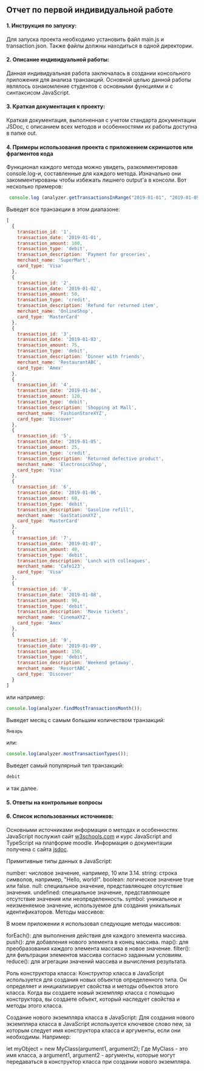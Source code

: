 ## Отчет по первой индивидуальной работе

#### 1. Инструкция по запуску:
Для запуска проекта необходимо установить файл main.js и transaction.json. Также файлы должны находиться в одной директории.

#### 2. Описание индивидуальной работы:
Данная индивидуальная работа заключалась в создании консольного приложения для анализа транзакций. Основной целью данной работы являлось ознакомление студентов с основными функциями и с синтаксисом JavaScript. 
#### 3. Краткая документация к проекту:
Краткая документация, выполненная с учетом стандарта документации JSDoc, с описанием всех методов и особенностями их работы доступна в папке out.


#### 4. Примеры использования проекта с приложением скриншотов или фрагментов кода
Функционал каждого метода можно увидеть, разкомментировав console.log-и, составленные для каждого метода. Изначально они закомментированы чтобы избежать лишнего output'а в консоли. Вот несколько примеров:
```js
 console.log (analyzer.getTransactionsInRange("2019-01-01", "2019-01-09"));
```
Выведет все транзакции в этом диапазоне:
```js
[
  {
    transaction_id: '1',
    transaction_date: '2019-01-01',
    transaction_amount: 100,
    transaction_type: 'debit',
    transaction_description: 'Payment for groceries',
    merchant_name: 'SuperMart',
    card_type: 'Visa'
  },
  {
    transaction_id: '2',
    transaction_date: '2019-01-02',
    transaction_amount: 50,
    transaction_type: 'credit',
    transaction_description: 'Refund for returned item',
    merchant_name: 'OnlineShop',
    card_type: 'MasterCard'
  },
  {
    transaction_id: '3',
    transaction_date: '2019-01-03',
    transaction_amount: 75,
    transaction_type: 'debit',
    transaction_description: 'Dinner with friends',
    merchant_name: 'RestaurantABC',
    card_type: 'Amex'
  },
  {
    transaction_id: '4',
    transaction_date: '2019-01-04',
    transaction_amount: 120,
    transaction_type: 'debit',
    transaction_description: 'Shopping at Mall',
    merchant_name: 'FashionStoreXYZ',
    card_type: 'Discover'
  },
  {
    transaction_id: '5',
    transaction_date: '2019-01-05',
    transaction_amount: 25,
    transaction_type: 'credit',
    transaction_description: 'Returned defective product',
    merchant_name: 'ElectronicsShop',
    card_type: 'Visa'
  },
  {
    transaction_id: '6',
    transaction_date: '2019-01-06',
    transaction_amount: 60,
    transaction_type: 'debit',
    transaction_description: 'Gasoline refill',
    merchant_name: 'GasStationXYZ',
    card_type: 'MasterCard'
  },
  {
    transaction_id: '7',
    transaction_date: '2019-01-07',
    transaction_amount: 40,
    transaction_type: 'debit',
    transaction_description: 'Lunch with colleagues',
    merchant_name: 'Cafe123',
    card_type: 'Visa'
  },
  {
    transaction_id: '8',
    transaction_date: '2019-01-08',
    transaction_amount: 90,
    transaction_type: 'debit',
    transaction_description: 'Movie tickets',
    merchant_name: 'CinemaXYZ',
    card_type: 'Amex'
  },
  {
    transaction_id: '9',
    transaction_date: '2019-01-09',
    transaction_amount: 150,
    transaction_type: 'debit',
    transaction_description: 'Weekend getaway',
    merchant_name: 'ResortABC',
    card_type: 'Discover'
  }
]
```
или например:
```js
console.log(analyzer.findMostTransactionsMonth());
```
Выведет месяц с самым большим количеством транзакций:
```js
Январь
```
или:
```js
console.log(analyzer.mostTransactionTypes());
```

Выведет самый популярный тип транзакций:
```js
debit
```
и так далее.

#### 5. Ответы на контрольные вопросы


#### 6. Список использованных источников:
Основными источниками информации о методах и особенностях JavaScript послужил сайт [w3schools.com](https://www.w3schools.com/) и курс JavaScript and TypeScript на платформе moodle. Информация о документации получена с сайта [jsdoc](https://jsdoc.app/).

Примитивные типы данных в JavaScript:

number: числовое значение, например, 10 или 3.14.
string: строка символов, например, "Hello, world!".
boolean: логическое значение true или false.
null: специальное значение, представляющее отсутствие значения.
undefined: специальное значение, представляющее отсутствие значения или неопределенность.
symbol: уникальное и неизменяемое значение, используемое для создания уникальных идентификаторов.
Методы массивов:


В моем приложении я использовал следующие методы массивов:

forEach(): для выполнения действия для каждого элемента массива.
push(): для добавления нового элемента в конец массива.
map(): для преобразования каждого элемента массива в новое значение.
filter(): для фильтрации элементов массива согласно заданным условиям.
reduce(): для агрегации значений массива и вычисления результата.


Роль конструктора класса:
Конструктор класса в JavaScript используется для создания новых объектов определенного типа. Он определяет и инициализирует свойства и методы объектов этого класса. Когда вы создаете новый экземпляр класса с помощью конструктора, вы создаете объект, который наследует свойства и методы этого класса.

Создание нового экземпляра класса в JavaScript:
Для создания нового экземпляра класса в JavaScript используется ключевое слово new, за которым следует имя конструктора класса и аргументы, если они необходимы. Например:


let myObject = new MyClass(argument1, argument2);
Где MyClass - это имя класса, а argument1, argument2 - аргументы, которые могут передаваться в конструктор класса при создании нового экземпляра.